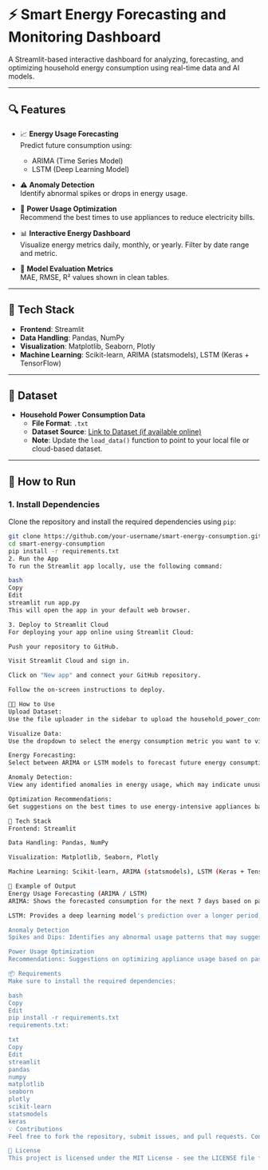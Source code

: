 # ⚡ Smart Energy Forecasting and Monitoring Dashboard

A Streamlit-based interactive dashboard for analyzing, forecasting, and optimizing household energy consumption using real-time data and AI models.

---

## 🔍 Features

- 📈 **Energy Usage Forecasting**  
  Predict future consumption using:
  - ARIMA (Time Series Model)
  - LSTM (Deep Learning Model)

- ⚠️ **Anomaly Detection**  
  Identify abnormal spikes or drops in energy usage.

- 🔋 **Power Usage Optimization**  
  Recommend the best times to use appliances to reduce electricity bills.

- 📊 **Interactive Energy Dashboard**  
  Visualize energy metrics daily, monthly, or yearly. Filter by date range and metric.

- 🧠 **Model Evaluation Metrics**  
  MAE, RMSE, R² values shown in clean tables.

---

## 🧰 Tech Stack

- **Frontend**: Streamlit  
- **Data Handling**: Pandas, NumPy  
- **Visualization**: Matplotlib, Seaborn, Plotly  
- **Machine Learning**: Scikit-learn, ARIMA (statsmodels), LSTM (Keras + TensorFlow)

---

## 📁 Dataset

- **Household Power Consumption Data**  
  - **File Format**: `.txt`
  - **Dataset Source**: [Link to Dataset (if available online)](URL)
  - **Note**: Update the `load_data()` function to point to your local file or cloud-based dataset.

---

## 🚀 How to Run

### 1. Install Dependencies

Clone the repository and install the required dependencies using `pip`:

```bash
git clone https://github.com/your-username/smart-energy-consumption.git
cd smart-energy-consumption
pip install -r requirements.txt
2. Run the App
To run the Streamlit app locally, use the following command:

bash
Copy
Edit
streamlit run app.py
This will open the app in your default web browser.

3. Deploy to Streamlit Cloud
For deploying your app online using Streamlit Cloud:

Push your repository to GitHub.

Visit Streamlit Cloud and sign in.

Click on "New app" and connect your GitHub repository.

Follow the on-screen instructions to deploy.

🧑‍💻 How to Use
Upload Dataset:
Use the file uploader in the sidebar to upload the household_power_consumption.txt file.

Visualize Data:
Use the dropdown to select the energy consumption metric you want to visualize (e.g., Global Active Power, Voltage, etc.).

Energy Forecasting:
Select between ARIMA or LSTM models to forecast future energy consumption.

Anomaly Detection:
View any identified anomalies in energy usage, which may indicate unusual spikes or drops.

Optimization Recommendations:
Get suggestions on the best times to use energy-intensive appliances based on historical data.

🧰 Tech Stack
Frontend: Streamlit

Data Handling: Pandas, NumPy

Visualization: Matplotlib, Seaborn, Plotly

Machine Learning: Scikit-learn, ARIMA (statsmodels), LSTM (Keras + TensorFlow)

📄 Example of Output
Energy Usage Forecasting (ARIMA / LSTM)
ARIMA: Shows the forecasted consumption for the next 7 days based on past data.

LSTM: Provides a deep learning model's prediction over a longer period, with advanced features like error metrics.

Anomaly Detection
Spikes and Dips: Identifies any abnormal usage patterns that may suggest issues such as faulty appliances or energy waste.

Power Usage Optimization
Recommendations: Suggestions on optimizing appliance usage based on past consumption trends.

📦 Requirements
Make sure to install the required dependencies:

bash
Copy
Edit
pip install -r requirements.txt
requirements.txt:

txt
Copy
Edit
streamlit
pandas
numpy
matplotlib
seaborn
plotly
scikit-learn
statsmodels
keras
💡 Contributions
Feel free to fork the repository, submit issues, and pull requests. Contributions are always welcome!

📜 License
This project is licensed under the MIT License - see the LICENSE file for details.
